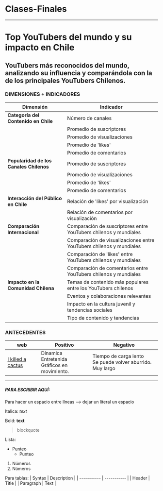 # Clases-Finales

----

# Top YouTubers del mundo y su impacto en Chile

## YouTubers más reconocidos del mundo, analizando su influencia y comparándola con la de los principales YouTubers Chilenos. 

### DIMENSIONES + INDICADORES

| Dimensión                        | Indicador                                            |
|----------------------------------|------------------------------------------------------|
| **Categoría del Contenido en Chile** | Número de canales      |
|                                  | Promedio de suscriptores|
|                                  | Promedio de visualizaciones|
|                                  | Promedio de 'likes'   |
|                                  | Promedio de comentarios  |
| **Popularidad de los Canales Chilenos** | Promedio de suscriptores|
|                                  | Promedio de visualizaciones|
|                                  | Promedio de 'likes'|
|                                  | Promedio de comentarios|
| **Interacción del Público en Chile** | Relación de 'likes' por visualización|
|                                  | Relación de comentarios por visualización|
| **Comparación Internacional**    | Comparación de suscriptores entre YouTubers chilenos y mundiales|
|                                  | Comparación de visualizaciones entre YouTubers chilenos y mundiales|
|                                  | Comparación de 'likes' entre YouTubers chilenos y mundiales|
|                                  | Comparación de comentarios entre YouTubers chilenos y mundiales|
| **Impacto en la Comunidad Chilena** |Temas de contenido más populares entre los YouTubers chilenos|
|                                  | Eventos y colaboraciones relevantes|
|                                  | Impacto en la cultura juvenil y tendencias sociales|
|                                  | Tipo de contenido y tendencias|


### ANTECEDENTES

| web | Positivo | Negativo |
| ----------- | ----------- | ----------- |
| [I killed a cactus](https://ikilledacactus.com/{:target="_blank"}) | Dínamica<br>Entretenida<br>Gráficos en movimiento. | Tiempo de carga lento<br>Se puede volver aburrido. Muy largo |


----
##### PARA ESCRIBIR AQUÍ:

Para hacer un espacio entre líneas --> dejar un literal un espacio

Italica: *text*

Bold: **text**

>blockquote

Lista:
- Punteo
  - Punteo

1. Números
2. Números

Para tablas:
| Syntax      | Description |
| ----------- | ----------- |
| Header      | Title       |
| Paragraph   | Text        |


